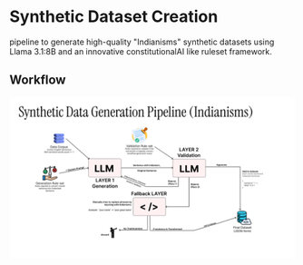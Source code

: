 # Synthetic Dataset Creation
pipeline to generate high-quality "Indianisms" synthetic datasets using Llama 3.1:8B and an innovative constitutionalAI like ruleset framework. 

## Workflow
![Pipeline Workflow](./pipeline_diagram.png)
